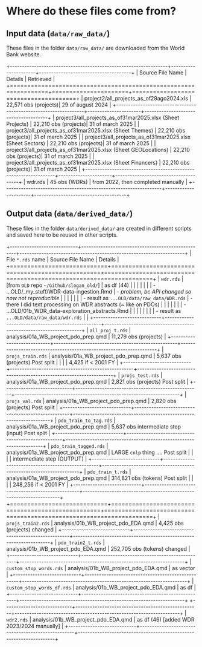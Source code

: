 # Where do these files come from?

## Input data (`data/raw_data/`)
These files in the folder `data/raw_data/` are downloaded from the World Bank website.

+-----------------------------------------------------------------+----------------------+--------------------------------------+
| Source File Name                                                | Details              | Retrieved                            |
+=================================================================+======================+======================================+
| project2/all_projects_as_of29ago2024.xls                        | 22,571 obs (projects)| 29 of august 2024                    |
+-----------------------------------------------------------------+----------------------+--------------------------------------+
| project3/all_projects_as_of31mar2025.xlsx (Sheet Projects)      | 22,210 obs (projects)| 31 of march 2025                     |
| project3/all_projects_as_of31mar2025.xlsx (Sheet Themes)        | 22,210 obs (projects)| 31 of march 2025                     |
| project3/all_projects_as_of31mar2025.xlsx (Sheet Sectors)       | 22,210 obs (projects)| 31 of march 2025                     |
| project3/all_projects_as_of31mar2025.xlsx (Sheet GEOLocations)  | 22,210 obs (projects)| 31 of march 2025                     |
| project3/all_projects_as_of31mar2025.xlsx (Sheet Financers)     | 22,210 obs (projects)| 31 of march 2025                     |
+-----------------------------------------------------------------+----------------------+--------------------------------------+
| wdr.rds                                                         | 45 obs (WDRs)        | from 2022, then completed manually   |
+-----------------------------------------------------------------+----------------------+--------------------------------------+

## Output data (`data/derived_data/`)
These files in the folder `data/derived_data/` are created in different scripts and saved here to be reused in other scripts.

+----------------------------+---------------------------------------------------+--------------------------------------------------------------------+
| File `*.rds` name          | Source File Name                                  | Details                                                            |
+============================+===================================================+====================================================================+
| `wdr.rds`                  | \[from `OLD` repo `~/Github/slogan_old/`\]        | as df (44)                                                         |
|                            |                                                   |                                                                    |
|                            | -   ...OLD/\_my_stuff/WDR-data-ingestion.Rmd      | -   *problem, bc API changed so now not reproducible*              |
|                            |                                                   |                                                                    |
|                            |     -   result as `...OLD/data/raw_data/WDR.rds`  | -   there I did text processing on WDR abstracts (\~ like on PDOs) |
|                            |                                                   |                                                                    |
|                            | -   ...OLD/01b_WDR_data-exploration_abstracts.Rmd |                                                                    |
|                            |                                                   |                                                                    |
|                            |     -   result as `...OLD/data/raw_data/wdr.rds`  |                                                                    |
+----------------------------+---------------------------------------------------+--------------------------------------------------------------------+
| `all_proj_t.rds`           | analysis/01a_WB_project_pdo_prep.qmd              | 11,279 obs (projects)                                              |
+----------------------------+---------------------------------------------------+--------------------------------------------------------------------+
| `projs_train.rds`          | analysis/01a_WB_project_pdo_prep.qmd              | 5,637 obs (projects)                 Post split                    |
|                            |                                                   | 4,425 if < 2001 FY                                                 |
+----------------------------+---------------------------------------------------+--------------------------------------------------------------------+
| `projs_test.rds`           | analysis/01a_WB_project_pdo_prep.qmd              | 2,821 obs (projects)                 Post split                    |
+----------------------------+---------------------------------------------------+--------------------------------------------------------------------+
| `projs_val.rds`            | analysis/01a_WB_project_pdo_prep.qmd              | 2,820 obs (projects)                 Post split                    |
+----------------------------+---------------------------------------------------+--------------------------------------------------------------------+
| `pdo_train_to_tag.rds`     | analysis/01a_WB_project_pdo_prep.qmd              | 5,637 obs intermediate step (input)  Post split                    |
+----------------------------+---------------------------------------------------+--------------------------------------------------------------------+
| `pdo_train_tagged.rds`     | analysis/01a_WB_project_pdo_prep.qmd              | LARGE `cnlp` thing ....              Post split                    |
|                            |                                                   | intermediate step (OUTPUT)                                         |
+----------------------------+---------------------------------------------------+--------------------------------------------------------------------+
| `pdo_train_t.rds`          | analysis/01a_WB_project_pdo_prep.qmd              | 314,821 obs (tokens)                 Post split                    |
|                            |                                                   | 248,256 if < 2001 FY                                               |
+----------------------------+---------------------------------------------------+--------------------------------------------------------------------+
+============================+===================================================+====================================================================+
| `projs_train2.rds`          | analysis/01b_WB_project_pdo_EDA.qmd              | 4,425 obs (projects)                 changed                       |
+----------------------------+---------------------------------------------------+--------------------------------------------------------------------+
| `pdo_train2_t.rds`         | analysis/01b_WB_project_pdo_EDA.qmd               | 252,705 obs (tokens)                 changed                       |
+----------------------------+---------------------------------------------------+--------------------------------------------------------------------+
| `custom_stop_words.rds`    | analysis/01b_WB_project_pdo_EDA.qmd               | as vector                                                          |
+----------------------------+---------------------------------------------------+--------------------------------------------------------------------+
| `custom_stop_words_df.rds` | analysis/01b_WB_project_pdo_EDA.qmd               | as df                                                              |
+----------------------------+---------------------------------------------------+--------------------------------------------------------------------+
+----------------------------+---------------------------------------------------+--------------------------------------------------------------------+
| `wdr2.rds`                 | analysis/01b_WB_project_pdo_EDA.qmd               | as df (46)               \[added WDR 2023/2024 manually\]          |
+----------------------------+---------------------------------------------------+--------------------------------------------------------------------+
